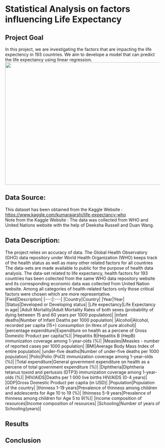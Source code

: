 # Statistical Analysis on factors influencing Life Expectancy
## Project Goal
In this project, we are investigating the factors that are impacting the life expectency in 193 countries. We aim to develope a model that can predict the life expectancy using linear regression.  
<img src="https://github.com/nmshafie1993/World_Survey/blob/main/images/1.png" width="700" height="400">
## Data Source:
This dataset has been obtained from the Kaggle Website : https://www.kaggle.com/kumarajarshi/life-expectancy-who <br>
Note from the Kaggle Website : The data was collected from WHO and United Nations website with the help of Deeksha Russell and Duan Wang.<br>
## Data Description:
The project relies on accuracy of data. The Global Health Observatory (GHO) data repository under World Health Organization (WHO) keeps track of the health status as well as many other related factors for all countries The data-sets are made available to public for the purpose of health data analysis. The data-set related to life expectancy, health factors for 193 countries has been collected from the same WHO data repository website and its corresponding economic data was collected from United Nation website. Among all categories of health-related factors only those critical factors were chosen which are more representative. <br>
|Field|Description|
|---:|:---|
|Country|Country|
|Year|Year|
|Status|Developed or Developing status|
|Life expectancy|Life Expectancy in age|
|Adult Mortality|Adult Mortality Rates of both sexes (probability of dying between 15 and 60 years per 1000 population)|
|infant deaths|Number of Infant Deaths per 1000 population|
|Alcohol|Alcohol, recorded per capita (15+) consumption (in litres of pure alcohol)|
|percentage expenditure|Expenditure on health as a percene of Gross Domestic Product per capita(%)|
|Hepatitis B|Hepatitis B (HepB) immunization coverage among 1-year-olds (%)|
|Measles|Measles - number of reported cases per 1000 population|
|BMI|Average Body Mass Index of entire population|
|under-five deaths|Number of under-five deaths per 1000 population|
|Polio|Polio (Pol3) immunization coverage among 1-year-olds (%)|
|Total expenditure|General government expenditure on health as a percene of total government expenditure (%)|
|Diphtheria|Diphtheria tetanus toxoid and pertussis (DTP3) immunization coverage among 1-year-olds (%)|
|HIV/AIDS|Deaths per 1 000 live births HIV/AIDS (0-4 years)|
|GDP|Gross Domestic Product per capita (in USD)|
|Population|Population of the country|
|thinness 1-19 years|Prevalence of thinness among children and adolescents for Age 10 to 19 (%)|
|thinness 5-9 years|Prevalence of thinness among children for Age 5 to 9(%)|
|Income composition of resources|Income composition of resources|
|Schooling|Number of years of Schooling(years)|
## Results

## Conclusion
